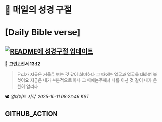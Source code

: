 # 🙏 매일의 성경 구절
# [Daily Bible verse]
## [![README에 성경구절 업데이트](https://github.com/DONGSUKA/first_test/actions/workflows/update-readme-bible.yml/badge.svg)](https://github.com/DONGSUKA/first_test/actions/workflows/update-readme-bible.yml)
<!-- START_BIBLE_VERSE -->
📖 **고린도전서 13:12**
> 우리가 지금은 거울로 보는 것 같이 희미하나 그 때에는 얼굴과 얼굴을 대하여 볼 것이요 지금은 내가 부분적으로 아나 그 때에는주께서 나를 아신 것 같이 내가 온전히 알리라

🕊️ _업데이트 시각: 2025-10-11 08:23:46 KST_
  <!-- END_BIBLE_VERSE -->
## GITHUB_ACTION
